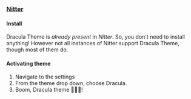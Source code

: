 ### [Nitter](https://nitter.net/)

#### Install

Dracula Theme is *already present* in *Nitter*. So, you don't need to install anything! However not all instances of Nitter support Dracula Theme, though most of them do.

#### Activating theme

1. Navigate to the settings
2. From the theme drop down, choose Dracula.
3. Boom, Dracula theme 🧛🏻‍♂️!
